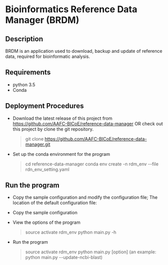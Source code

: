 # Bioinformatics Reference Data Manager (BRDM)

## Description
BRDM is an application used to download, backup and update of 
reference data, required for bioinformatic analysis.

## Requirements

* python 3.5
* Conda

## Deployment Procedures

* Download the latest release of this project from https://github.com/AAFC-BICoE/reference-data-manager
  OR check out this project by clone the git repository.
  > git clone https://github.com/AAFC-BICoE/reference-data-manager.git

* Set up the conda environment for the program
  > cd reference-data-manager
  > conda env create -n rdm_env --file rdn_env_setting.yaml 

## Run the program

* Copy the sample configuration and modify the configuration file;
  The location of the default configuration file: 

* Copy the sample configuration 

* View the options of the program
  > source activate rdm_env
  > python main.py -h

* Run the program
  > source activate rdm_env
  > python main.py [option]
  (an example: python main.py --update-ncbi-blast)

  

